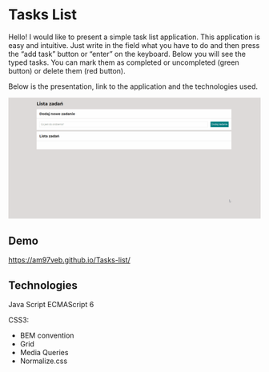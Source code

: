 # Tasks List

Hello! 
I would like to present a simple task list application. This application is easy and intuitive. Just write in the field what you have to do and then press the “add task” button or “enter” on the keyboard. Below you will see the typed tasks. You can mark them as completed or uncompleted (green button) or delete them (red button). 

Below is the presentation, link to the application and the technologies used.



![Prezentacja aplikacji](images/appPresentation.gif )

## Demo
https://am97veb.github.io/Tasks-list/


## Technologies
Java Script ECMAScript 6

CSS3:
- BEM convention
- Grid
- Media Queries
- Normalize.css

